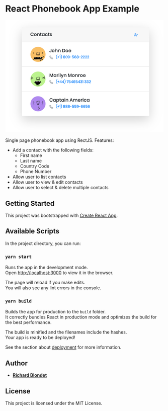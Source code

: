 # React Phonebook App Example

![Phonebook](screenshot.png)

Single page phonebook app using RectJS. Features:
- Add a contact with the following fields:
	- First name
	- Last name
	- Country Code
	- Phone Number
- Allow user to list contacts
- Allow user to view & edit contacts
- Allow user to select & delete multiple contacts

## Getting Started

This project was bootstrapped with [Create React App](https://github.com/facebook/create-react-app).

## Available Scripts

In the project directory, you can run:

### `yarn start`

Runs the app in the development mode.<br />
Open [http://localhost:3000](http://localhost:3000) to view it in the browser.

The page will reload if you make edits.<br />
You will also see any lint errors in the console.

### `yarn build`

Builds the app for production to the `build` folder.<br />
It correctly bundles React in production mode and optimizes the build for the best performance.

The build is minified and the filenames include the hashes.<br />
Your app is ready to be deployed!

See the section about [deployment](https://facebook.github.io/create-react-app/docs/deployment) for more information.


## Author
* **[Richard Blondet](https://github.com/richardblondet/)** 


## License
This project is licensed under the MIT License.

